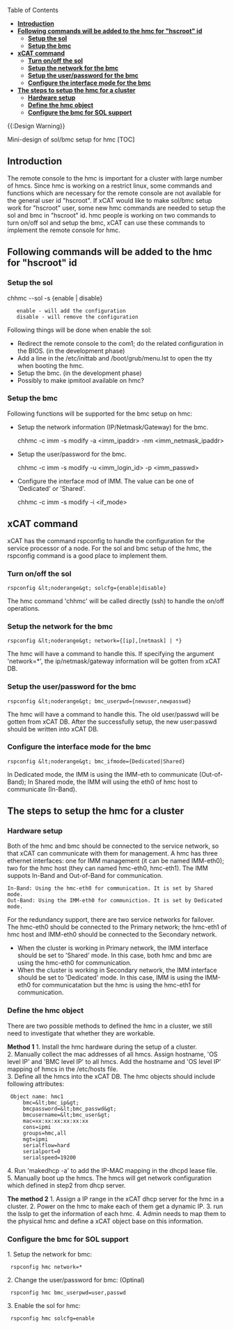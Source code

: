 <!-- START doctoc generated TOC please keep comment here to allow auto update -->
<!-- DON'T EDIT THIS SECTION, INSTEAD RE-RUN doctoc TO UPDATE -->
Table of Contents

- [**Introduction**](#introduction)
- [**Following commands will be added to the hmc for "hscroot" id**](#following-commands-will-be-added-to-the-hmc-for-hscroot-id)
  - [**Setup the sol**](#setup-the-sol)
  - [**Setup the bmc**](#setup-the-bmc)
- [**xCAT command**](#xcat-command)
  - [**Turn on/off the sol**](#turn-onoff-the-sol)
  - [**Setup the network for the bmc**](#setup-the-network-for-the-bmc)
  - [**Setup the user/password for the bmc**](#setup-the-userpassword-for-the-bmc)
  - [**Configure the interface mode for the bmc**](#configure-the-interface-mode-for-the-bmc)
- [**The steps to setup the hmc for a cluster**](#the-steps-to-setup-the-hmc-for-a-cluster)
  - [**Hardware setup**](#hardware-setup)
  - [**Define the hmc object**](#define-the-hmc-object)
  - [**Configure the bmc for SOL support**](#configure-the-bmc-for-sol-support)

<!-- END doctoc generated TOC please keep comment here to allow auto update -->

{{:Design Warning}} 

Mini-design of sol/bmc setup for hmc [TOC]

## **Introduction**

The remote console to the hmc is important for a cluster with large number of hmcs. Since hmc is working on a restrict linux, some commands and functions which are necessary for the remote console are not available for the general user id "hscroot". If xCAT would like to make sol/bmc setup work for "hscroot" user, some new hmc commands are needed to setup the sol and bmc in "hscroot" id. hmc people is working on two commands to turn on/off sol and setup the bmc, xCAT can use these commands to implement the remote console for hmc. 

## **Following commands will be added to the hmc for "hscroot" id**

### **Setup the sol**

chhmc --sol -s {enable | disable} 
    
       enable - will add the configuration
       disable - will remove the configuration
    

Following things will be done when enable the sol: 

  * Redirect the remote console to the com1; do the related configuration in the BIOS. (in the development phase) 
  * Add a line in the /etc/inittab and /boot/grub/menu.lst to open the tty when booting the hmc. 
  * Setup the bmc. (in the development phase) 
  * Possibly to make ipmitool available on hmc? 

### **Setup the bmc**

Following functions will be supported for the bmc setup on hmc: 

  * Setup the network information (IP/Netmask/Gateway) for the bmc. 
    
       chhmc -c imm -s modify -a &lt;imm_ipaddr&gt; -nm &lt;imm_netmask_ipaddr&gt;
    

  * Setup the user/password for the bmc. 
    
       chhmc -c imm -s modify -u &lt;imm_login_id&gt; -p &lt;imm_passwd&gt;
    

  * Configure the interface mod of IMM. The value can be one of 'Dedicated' or 'Shared'. 
    
       chhmc -c imm -s modify -i &lt;if_mode&gt;
    

## **xCAT command**

xCAT has the command rspconfig to handle the configuration for the service processor of a node. For the sol and bmc setup of the hmc, the rspconfig command is a good place to implement them.   


### **Turn on/off the sol**
    
    rspconfig &lt;noderange&gt; solcfg={enable|disable}
    

The hmc command 'chhmc' will be called directly (ssh) to handle the on/off operations. 

### **Setup the network for the bmc**
    
    rspconfig &lt;noderange&gt; network={[ip],[netmask] | *}
    

The hmc will have a command to handle this. If specifying the argument 'network=*', the ip/netmask/gateway information will be gotten from xCAT DB. 

### **Setup the user/password for the bmc**
    
    rspconfig &lt;noderange&gt; bmc_userpwd={newuser,newpasswd}
    

The hmc will have a command to handle this. The old user/passwd will be gotten from xCAT DB. After the successfully setup, the new user:passwd should be written into xCAT DB. 

### **Configure the interface mode for the bmc**
    
    rspconfig &lt;noderange&gt; bmc_ifmode={Dedicated|Shared}
    

In Dedicated mode, the IMM is using the IMM-eth to communicate (Out-of-Band); In Shared mode, the IMM will using the eth0 of hmc host to communicate (In-Band). 

## **The steps to setup the hmc for a cluster**

### **Hardware setup**

Both of the hmc and bmc should be connected to the service network, so that xCAT can communicate with them for management. A hmc has three ethernet interfaces: one for IMM management (it can be named IMM-eth0); two for the hmc host (they can named hmc-eth0, hmc-eth1). The IMM suppots In-Band and Out-of-Band for communication. 
    
    In-Band: Using the hmc-eth0 for communication. It is set by Shared mode.
    Out-Band: Using the IMM-eth0 for communiction. It is set by Dedicated mode.
    

For the redundancy support, there are two service networks for failover. The hmc-eth0 should be connected to the Primary network; the hmc-eth1 of hmc host and IMM-eth0 should be connected to the Secondary network. 

  * When the cluster is working in Primary network, the IMM interface should be set to 'Shared' mode. In this case, both hmc and bmc are using the hmc-eth0 for communication. 
  * When the cluster is working in Secondary network, the IMM interface should be set to 'Dedicated' mode. In this case, IMM is using the IMM-eth0 for communicatation but the hmc is using the hmc-eth1 for communication. 

### **Define the hmc object**

There are two possible methods to defined the hmc in a cluster, we still need to investigate that whether they are workable. 

**Method 1** 1\. Install the hmc hardware during the setup of a cluster.  
2\. Manually collect the mac addresses of all hmcs. Assign hostname, 'OS level IP' and 'BMC level IP' to all hmcs. Add the hostname and 'OS level IP' mapping of hmcs in the /etc/hosts file.  
3\. Define all the hmcs into the xCAT DB. The hmc objects should include following attributes: 
    
     Object name: hmc1
         bmc=&lt;bmc_ip&gt;
         bmcpassword=&lt;bmc_passwd&gt;
         bmcusername=&lt;bmc_user&gt;
         mac=xx:xx:xx:xx:xx:xx
         cons=ipmi
         groups=hmc,all
         mgt=ipmi
         serialflow=hard
         serialport=0
         serialspeed=19200
    

4\. Run 'makedhcp -a' to add the IP-MAC mapping in the dhcpd lease file.   
5\. Manually boot up the hmcs. The hmcs will get network configuration which defined in step2 from dhcp server.  


**The method 2** 1\. Assign a IP range in the xCAT dhcp server for the hmc in a cluster. 2\. Power on the hmc to make each of them get a dynamic IP. 3\. run the lsslp to get the information of each hmc. 4\. Admin needs to map them to the physical hmc and define a xCAT object base on this information. 

  


### **Configure the bmc for SOL support**

1\. Setup the network for bmc: 
    
     rspconfig hmc network=*
    

2\. Change the user/password for bmc: (Optinal) 
    
     rspconfig hmc bmc_userpwd=user,passwd
    

3\. Enable the sol for hmc: 
    
     rspconfig hmc solcfg=enable
    
